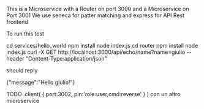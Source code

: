 This is a Microservice with a Router on port 3000 and a Microservice on Port 3001
We use seneca for patter matching and express for API Rest frontend

To run this test

cd services/hello_world
npm install
node index.js
cd router
npm install
node index.js
curl -X GET http://localhost:3000/api/echo/name?name=giulio --header "Content-Type:application/json" 

should reply

{"message":"Hello giulio!"}


TODO
.client( { port:3002, pin:'role:user,cmd:reverse' } ) con un altro microservice